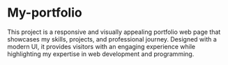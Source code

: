 # My-portfolio
This project is a responsive and visually appealing portfolio web page that showcases my skills, projects, and professional journey. Designed with a modern UI, it provides visitors with an engaging experience while highlighting my expertise in web development and programming.
